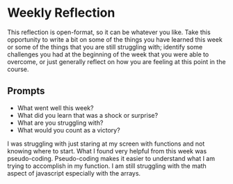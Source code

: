 # Weekly Reflection
This reflection is open-format, so it can be whatever you like. Take this opportunity to write a bit on some of the things you have learned this week or some of the things that you are still struggling with; identify some challenges you had at the beginning of the week that you were able to overcome, or just generally reflect on how you are feeling at this point in the course.


## Prompts
- What went well this week?
- What did you learn that was a shock or surprise?
- What are you struggling with?
- What would you count as a victory?

I was struggling with just staring at my screen with functions and not knowing where to start. What I found very helpful from this week was pseudo-coding. 
Pseudo-coding makes it easier to understand what I am trying to accomplish in my function. I am still struggling with the math aspect of javascript especially with the arrays. 